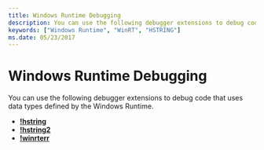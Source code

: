 ```yaml
---
title: Windows Runtime Debugging
description: You can use the following debugger extensions to debug code that uses data types defined by the Windows Runtime.
keywords: ["Windows Runtime", "WinRT", "HSTRING"]
ms.date: 05/23/2017
---
```


# Windows Runtime Debugging


You can use the following debugger extensions to debug code that uses data types defined by the Windows Runtime.

-   [**!hstring**](../debuggercmds/-hstring.md)
-   [**!hstring2**](../debuggercmds/-hstring2.md)
-   [**!winrterr**](../debuggercmds/-winrterr.md)

 

 





